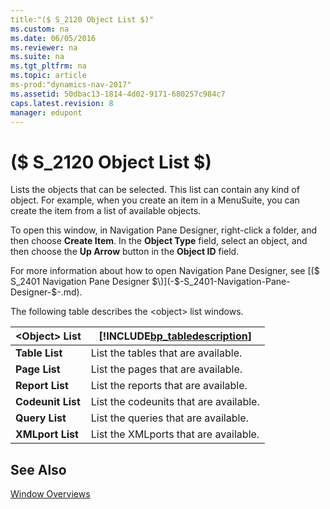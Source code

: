 ```yaml
---
title:"($ S_2120 Object List $)"
ms.custom: na
ms.date: 06/05/2016
ms.reviewer: na
ms.suite: na
ms.tgt_pltfrm: na
ms.topic: article
ms-prod:"dynamics-nav-2017"
ms.assetid: 50dbac13-1814-4d02-9171-680257c984c7
caps.latest.revision: 8
manager: edupont
---
```

# ($ S_2120 Object List $)
Lists the objects that can be selected. This list can contain any kind of object. For example, when you create an item in a MenuSuite, you can create the item from a list of available objects.  
  
 To open this window, in Navigation Pane Designer, right\-click a folder, and then choose **Create Item**. In the **Object Type** field, select an object, and then choose the **Up Arrow** button in the **Object ID** field.  
  
 For more information about how to open Navigation Pane Designer, see [\($ S\_2401 Navigation Pane Designer $\)](-$-S_2401-Navigation-Pane-Designer-$-.md).  
  
 The following table describes the \<object\> list windows.  
  
|\<Object\> List|[!INCLUDE[bp_tabledescription](includes/bp_tabledescription_md.md)]|  
|---------------------|---------------------------------------|  
|**Table List**|List the tables that are available.|  
|**Page List**|List the pages that are available.|  
|**Report List**|List the reports that are available.|  
|**Codeunit List**|List the codeunits that are available.|  
|**Query List**|List the queries that are available.|  
|**XMLport List**|List the XMLports that are available.|  
  
## See Also  
 [Window Overviews](Window-Overviews.md)